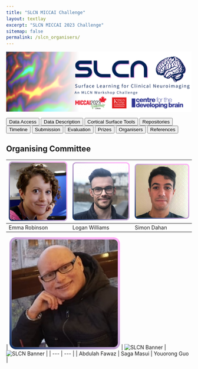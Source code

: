 ```yaml
---
title: "SLCN MICCAI Challenge"
layout: textlay
excerpt: "SLCN MICCAI 2023 Challenge"
sitemap: false
permalink: /slcn_organisers/
---
```


<img src="/images/pubpic/SLCN_Banner.png" alt="SLCN Banner" title="SLCN Banner" width="900">

<button  onclick="window.location.href='https://slcn.grand-challenge.org/';">Data Access</button> <button onclick="window.location.href='https://slcn.grand-challenge.org/';">Data Description</button>  <button onclick="window.location.href='https://slcn.grand-challenge.org/';">Cortical Surface Tools</button>  <button onclick="window.location.href='https://slcn.grand-challenge.org/';">Repositories</button>  <button onclick="window.location.href='https://slcn.grand-challenge.org/';">Timeline</button> <button onclick="window.location.href='https://slcn.grand-challenge.org/';">Submission</button> <button onclick="window.location.href='https://slcn.grand-challenge.org/';">Evaluation</button> <button onclick="window.location.href='https://slcn.grand-challenge.org/';">Prizes</button> <button onclick="window.location.href='https://slcn.grand-challenge.org/';">Organisers</button> <button onclick="window.location.href='https://slcn.grand-challenge.org/';">References</button>


## Organising Committee

| <img src="/images/pubpic/emma_slcn.png" alt="SLCN Banner" title="SLCN Banner" width="300"> | <img src="/images/pubpic/logan_slcn.png" alt="SLCN Banner" title="SLCN Banner" width="300"> | <img src="/images/pubpic/simon_slcn.png" alt="SLCN Banner" title="SLCN Banner" width="300"> | 
| --- | --- | --- | 
| Emma Robinson | Logan Williams | Simon Dahan |

| <img src="/images/pubpic/abdulah_slcn.png" alt="SLCN Banner" title="SLCN Banner" width="300"> | <img src="/images/pubpic/saga_slcn.png" alt="SLCN Banner" title="SLCN Banner" width="300"> | <img src="/images/pubpic/youorong_slcn.png" alt="SLCN Banner" title="SLCN Banner" width="300"> |
| --- | --- | 
| Abdulah Fawaz | Saga Masui | Youorong Guo |
